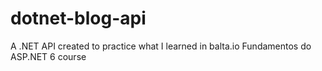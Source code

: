 # dotnet-blog-api
A .NET API created to practice what I learned in balta.io Fundamentos do ASP.NET 6 course
